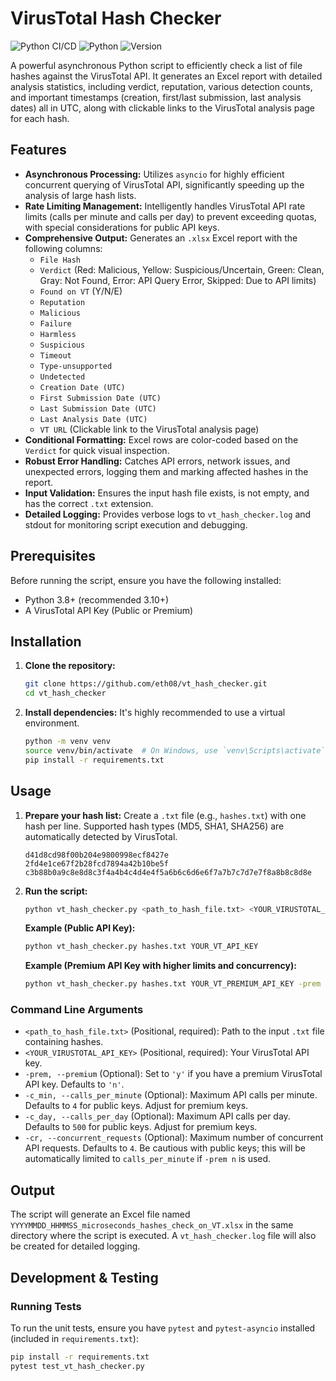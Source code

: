# VirusTotal Hash Checker

![Python CI/CD](https://github.com/eth08/vt_hash_checker/actions/workflows/main.yml/badge.svg)
![Python](https://img.shields.io/badge/Python-3.10%2B-blue)
![Version](https://img.shields.io/badge/version-0.8.4-orange)

A powerful asynchronous Python script to efficiently check a list of file hashes against the VirusTotal API.
It generates an Excel report with detailed analysis statistics, including verdict, reputation, various detection counts,
and important timestamps (creation, first/last submission, last analysis dates) all in UTC,
along with clickable links to the VirusTotal analysis page for each hash.


## Features

* **Asynchronous Processing:** Utilizes `asyncio` for highly efficient concurrent querying of VirusTotal API, significantly speeding up the analysis of large hash lists.
* **Rate Limiting Management:** Intelligently handles VirusTotal API rate limits (calls per minute and calls per day) to prevent exceeding quotas, with special considerations for public API keys.
* **Comprehensive Output:** Generates an `.xlsx` Excel report with the following columns:
    * `File Hash`
    * `Verdict` (Red: Malicious, Yellow: Suspicious/Uncertain, Green: Clean, Gray: Not Found, Error: API Query Error, Skipped: Due to API limits)
    * `Found on VT` (Y/N/E)
    * `Reputation`
    * `Malicious`
    * `Failure`
    * `Harmless`
    * `Suspicious`
    * `Timeout`
    * `Type-unsupported`
    * `Undetected`
    * `Creation Date (UTC)`
    * `First Submission Date (UTC)`
    * `Last Submission Date (UTC)`
    * `Last Analysis Date (UTC)`
    * `VT URL` (Clickable link to the VirusTotal analysis page)
* **Conditional Formatting:** Excel rows are color-coded based on the `Verdict` for quick visual inspection.
* **Robust Error Handling:** Catches API errors, network issues, and unexpected errors, logging them and marking affected hashes in the report.
* **Input Validation:** Ensures the input hash file exists, is not empty, and has the correct `.txt` extension.
* **Detailed Logging:** Provides verbose logs to `vt_hash_checker.log` and stdout for monitoring script execution and debugging.

## Prerequisites

Before running the script, ensure you have the following installed:

* Python 3.8+ (recommended 3.10+)
* A VirusTotal API Key (Public or Premium)

## Installation

1.  **Clone the repository:**
    ```bash
    git clone https://github.com/eth08/vt_hash_checker.git
    cd vt_hash_checker
    ```

2.  **Install dependencies:**
    It's highly recommended to use a virtual environment.
    ```bash
    python -m venv venv
    source venv/bin/activate  # On Windows, use `venv\Scripts\activate`
    pip install -r requirements.txt
    ```

## Usage

1.  **Prepare your hash list:** Create a `.txt` file (e.g., `hashes.txt`) with one hash per line. Supported hash types (MD5, SHA1, SHA256) are automatically detected by VirusTotal.

    ```
    d41d8cd98f00b204e9800998ecf8427e
    2fd4e1ce67f2b28fcd7894a42b10be5f
    c3b88b0a9c8e8d8c3f4a4b4c4d4e4f5a6b6c6d6e6f7a7b7c7d7e7f8a8b8c8d8e
    ```

2.  **Run the script:**

    ```bash
    python vt_hash_checker.py <path_to_hash_file.txt> <YOUR_VIRUSTOTAL_API_KEY> [OPTIONS]
    ```

    **Example (Public API Key):**
    ```bash
    python vt_hash_checker.py hashes.txt YOUR_VT_API_KEY
    ```

    **Example (Premium API Key with higher limits and concurrency):**
    ```bash
    python vt_hash_checker.py hashes.txt YOUR_VT_PREMIUM_API_KEY -prem y -c_min 1000 -c_day 100000 -cr 20
    ```

### Command Line Arguments

* `<path_to_hash_file.txt>` (Positional, required): Path to the input `.txt` file containing hashes.
* `<YOUR_VIRUSTOTAL_API_KEY>` (Positional, required): Your VirusTotal API key.
* `-prem, --premium` (Optional): Set to `'y'` if you have a premium VirusTotal API key. Defaults to `'n'`.
* `-c_min, --calls_per_minute` (Optional): Maximum API calls per minute. Defaults to `4` for public keys. Adjust for premium keys.
* `-c_day, --calls_per_day` (Optional): Maximum API calls per day. Defaults to `500` for public keys. Adjust for premium keys.
* `-cr, --concurrent_requests` (Optional): Maximum number of concurrent API requests. Defaults to `4`. Be cautious with public keys; this will be automatically limited to `calls_per_minute` if `-prem n` is used.

## Output

The script will generate an Excel file named `YYYYMMDD_HHMMSS_microseconds_hashes_check_on_VT.xlsx` in the same directory where the script is executed. A `vt_hash_checker.log` file will also be created for detailed logging.

## Development & Testing

### Running Tests

To run the unit tests, ensure you have `pytest` and `pytest-asyncio` installed (included in `requirements.txt`):

```bash
pip install -r requirements.txt
pytest test_vt_hash_checker.py
